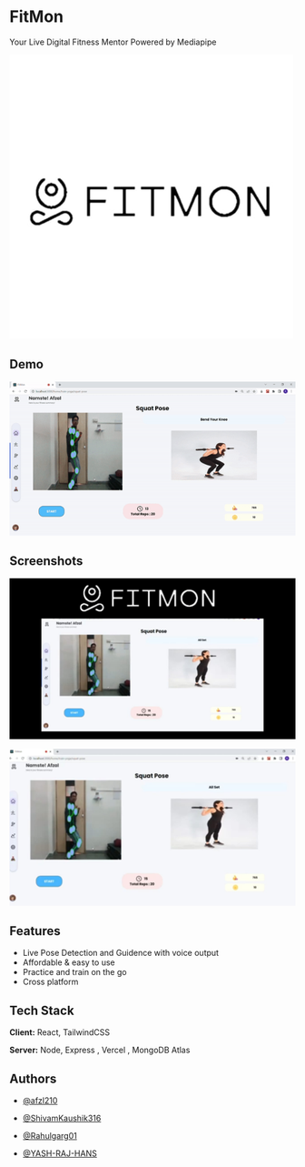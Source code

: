 
# FitMon

Your Live Digital Fitness Mentor Powered by Mediapipe

![LOGO](https://raw.githubusercontent.com/AFZL210/FitMon-app/main/src/media/logoo.jpg)




## Demo

![](https://raw.githubusercontent.com/AFZL210/FitMon-app/main/src/media/brandIcons/ezgif.com-gif-maker.gif)


## Screenshots

![App Screenshot](https://raw.githubusercontent.com/AFZL210/FitMon-app/main/src/media/cover.jpg)




![App Screenshot](https://raw.githubusercontent.com/AFZL210/FitMon-app/main/src/media/two.jpg)



## Features

- Live Pose Detection and Guidence with voice output
- Affordable & easy to use
- Practice and train on the go
- Cross platform

## Tech Stack

**Client:** React, TailwindCSS

**Server:** Node, Express , Vercel , MongoDB Atlas


## Authors

- [@afzl210](https://github.com/AFZL210)
- [@ShivamKaushik316](https://github.com/ShivamKaushik316)

- [@Rahulgarg01](https://github.com/Rahulgarg01)
- [@YASH-RAJ-HANS](https://github.com/YASH-RAJ-HANS)

